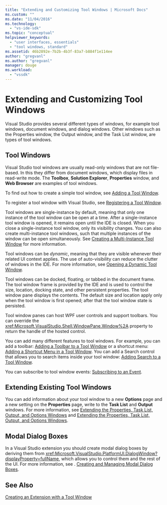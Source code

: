 ```yaml
---
title: "Extending and Customizing Tool Windows | Microsoft Docs"
ms.custom: ""
ms.date: "11/04/2016"
ms.technology: 
  - "vs-ide-sdk"
ms.topic: "conceptual"
helpviewer_keywords: 
  - "user interfaces, essentials"
  - "tool windows, standard"
ms.assetid: 46b2892e-7b2b-4b3f-83a7-b884f1e114ee
author: "gregvanl"
ms.author: "gregvanl"
manager: douge
ms.workload: 
  - "vssdk"
---
```

# Extending and Customizing Tool Windows
Visual Studio provides several different types of windows, for example tool windows, document windows, and dialog windows. Other windows such as the Properties window, the Output window, and the Task List window, are types of tool windows.  
  
## Tool Windows  
 Visual Studio tool windows are usually read-only windows that are not file-based. In this they differ from document windows, which display files in read-write mode. The **Toolbox**, **Solution Explorer**, **Properties** window, and **Web Browser** are examples of tool windows.  
  
 To find out how to create a simple tool window, see [Adding a Tool Window](../extensibility/adding-a-tool-window.md).  
  
 To register a tool window with Visual Studio, see [Registering a Tool Window](../extensibility/registering-a-tool-window.md).  
  
 Tool windows are single-instance by default, meaning that only one instance of the tool window can be open at a time. After a single-instance tool window is opened, it remains open until the IDE is closed. When you close a single-instance tool window, only its visibility changes. You can also create multi-instance tool windows, such that multiple instances of the window can be open simultaneously. See [Creating a Multi-Instance Tool Window](../extensibility/creating-a-multi-instance-tool-window.md) for more information.  
  
 Tool windows can be *dynamic*, meaning that they are visible whenever their related UI context applies. The use of auto-visibility can reduce the clutter of windows in the IDE. For more information, see [Opening a Dynamic Tool Window](../extensibility/opening-a-dynamic-tool-window.md).  
  
 Tool windows can be docked, floating, or tabbed in the document frame. The tool window frame is provided by the IDE and is used to control the size, location, docking state, and other persistent properties. The tool window pane displays the contents. The default size and location apply only when the tool window is first opened; after that the tool window state is persisted.  
  
 Tool window panes can host WPF user controls and support toolbars. You can override the <xref:Microsoft.VisualStudio.Shell.WindowPane.Window%2A> property to return the handle of the hosted control.  
  
 You can add many different features to tool windows. For example, you can add a toolbar: [Adding a Toolbar to a Tool Window](../extensibility/adding-a-toolbar-to-a-tool-window.md) or a shortcut menu: [Adding a Shortcut Menu in a Tool Window](../extensibility/adding-a-shortcut-menu-in-a-tool-window.md). You can add a Search control that allows you to search items inside your tool window: [Adding Search to a Tool Window](../extensibility/adding-search-to-a-tool-window.md).  
  
 You can subscribe to tool window events: [Subscribing to an Event](../extensibility/subscribing-to-an-event.md).  
  
## Extending Existing Tool Windows  
 You can add information about your tool window to a new **Options** page and a new setting on the **Properties** page, write to the **Task List** and **Output** windows. For more information, see [Extending the Properties, Task List, Output, and Options Windows](../extensibility/extending-the-properties-task-list-output-and-options-windows.md) and [Extending the Properties, Task List, Output, and Options Windows](../extensibility/extending-the-properties-task-list-output-and-options-windows.md).  
  
## Modal Dialog Boxes  
 In a Visual Studio extension you should create modal dialog boxes by deriving them from <xref:Microsoft.VisualStudio.PlatformUI.DialogWindow?displayProperty=fullName>, which allows you to control them and the rest of the UI. For more information, see . [Creating and Managing Modal Dialog Boxes](../extensibility/creating-and-managing-modal-dialog-boxes.md).  
  
## See Also  
 [Creating an Extension with a Tool Window](../extensibility/creating-an-extension-with-a-tool-window.md)